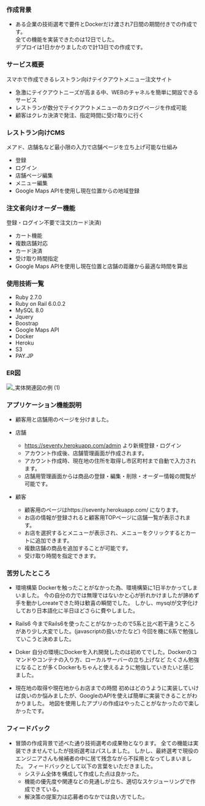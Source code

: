 ### 作成背景
- ある企業の技術選考で要件とDockerだけ渡され7日間の期間付きでの作成です。  
  全ての機能を実装できたのは12日でした。  
  デプロイは1日かかりましたので計13日での作成です。  

### サービス概要
スマホで作成できるレストラン向けテイクアウトメニュー注文サイト
- 急激にテイクアウトニーズが高まる中、WEBのチャネルを簡単に開設できるサービス
- レストランが数分でテイクアウトメニューのカタログページを作成可能
- 顧客はクレカ決済で発注、指定時間に受け取りに行く

### レストラン向けCMS
メアド、店舗名など最小限の入力で店舗ページを立ち上げ可能な仕組み

- 登録
- ログイン
- 店舗ページ編集
- メニュー編集
- Google Maps APIを使用し現在位置からの地域登録

### 注文者向けオーダー機能
登録・ログイン不要で注文(カード決済)

- カート機能
- 複数店舗対応
- カード決済
- 受け取り時間指定
- Google Maps APIを使用し現在位置と店舗の距離から最適な時間を算出

### 使用技術一覧
- Ruby 2.7.0
- Ruby on Rail 6.0.0.2
- MySQL 8.0
- Jquery
- Boostrap
- Google Maps API
- Docker
- Heroku
- S3
- PAY.JP 

### ER図
![_実体関連図の例 (1)](https://user-images.githubusercontent.com/57931839/83320297-0b29ef80-a281-11ea-9cfb-f480c60578dc.jpeg)

### アプリケーション機能説明

- 顧客用と店舗用のページを分けました。
- 店舗
  - https://seventy.herokuapp.com/admin より新規登録・ログイン
  - アカウント作成後、店舗管理画面が作成されます。
  - アカウント作成時、現在地の住所を取得し市区町村まで自動で入力されます。
  - 店舗用管理画面からは商品の登録・編集・削除・オーダー情報の閲覧が可能です。

- 顧客
  - 顧客用のページはhttps://seventy.herokuapp.com/ になります。
  - お店の情報が登録されると顧客用TOPページに店舗一覧が表示されます。
  - お店を選択するとメニューが表示され、メニューをクリックするとカートに追加できます。
  - 複数店舗の商品を追加することが可能です。
  - 受け取り時間を指定できます。

### 苦労したところ
- 環境構築
Dockerを触ったことがなかった為、環境構築に1日半かかってしまいました。
今の自分の力では無理ではないかと心が折れかけましたが諦めず手を動かしcreateできた時は歓喜の瞬間でした。
しかし、mysqlが文字化けしており日本語化に半日ほどさらに費やしました。

- Rails6
今までRails6を使ったことがなかったので5系と比べ若干違うところがあり少し大変でした。(javascriptの扱いかたなど)
今回を機に6系で勉強していこうと決めました。

- Doker
自分の環境にDockerを入れ開発したのは初めてでした。Dockerのコマンドやコンテナの入り方、ローカルサーバーの立ち上げなど
たくさん勉強になることが多くDockerもちゃんと使えるように勉強していきたいと感じました。

- 現在地の取得や現在地からお店までの時間
  初めはどのうように実装していけば良いのか悩みましたが、GoogleのAPIを使えば簡単に実装できることがわかりました。
  地図を使用したアプリの作成はやったことがなかったので楽しかったです。

### フィードバック
- 冒頭の作成背景で述べた通り技術選考の成果物となります。
  全ての機能は実装できませんでしたが技術選考はパスしました。
  しかし、最終選考で現役のエンジニアさんも候補者の中に居て残念ながら不採用となってしまいました。
  フィードバックとして以下の言葉をいただきました。
   - システム全体を構成して作成した点は良かった。
   - 機能の優先度や関連などの見通しが立ち、適切なスケジューリングで作成できている。
   - 解決策の提案力は応募者のなかでは良い方でした。
